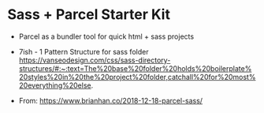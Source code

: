 # Sass + Parcel Starter Kit

- Parcel as a bundler tool for quick html + sass projects

- 7ish - 1 Pattern Structure for sass folder
https://vanseodesign.com/css/sass-directory-structures/#:~:text=The%20base%20folder%20holds%20boilerplate%20styles%20in%20the%20project%20folder,catchall%20for%20most%20everything%20else.

- From: https://www.brianhan.co/2018-12-18-parcel-sass/
